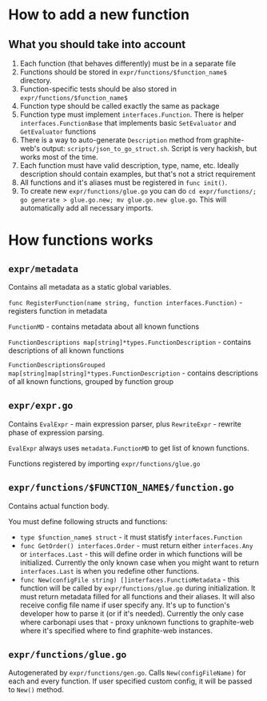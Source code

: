 How to add a new function
===

What you should take into account
---

1. Each function (that behaves differently) must be in a separate file
2. Functions should be stored in `expr/functions/$function_name$` directory.
3. Function-specific tests should be also stored in `expr/functions/$function_name$`
4. Function type should be called exactly the same as package
5. Function type must implement `interfaces.Function`. There is helper `interfaces.FunctionBase` that implements basic `SetEvaluator` and `GetEvaluator` functions
6. There is a way to auto-generate `Description` method from graphite-web's output: `scripts/json_to_go_struct.sh`. Script is very hackish, but works most of the time.
7. Each function must have valid description, type, name, etc. Ideally description should contain examples, but that's not a strict requirement
8. All functions and it's aliases must be registered in `func init()`.
9. To create new `expr/functions/glue.go` you can do `cd expr/functions/; go generate > glue.go.new; mv glue.go.new glue.go`. This will automatically add all necessary imports.

How functions works
===

`expr/metadata`
---
Contains all metadata as a static global variables.

`func RegisterFunction(name string, function interfaces.Function)` - registers function in metadata

`FunctionMD` - contains metadata about all known functions

`FunctionDescriptions map[string]*types.FunctionDescription` - contains descriptions of all known functions

`FunctionDescriptionsGrouped map[string]map[string]*types.FunctionDescription` - contains descriptions of all known functions, grouped by function group

`expr/expr.go`
---

Contains `EvalExpr` - main expression parser, plus `RewriteExpr` - rewrite phase of expression parsing.

`EvalExpr` always uses `metadata.FunctionMD` to get list of known functions.

Functions registered by importing `expr/functions/glue.go`

`expr/functions/$FUNCTION_NAME$/function.go`
---

Contains actual function body.

You must define following structs and functions:

* `type $function_name$ struct` - it must statisfy `interfaces.Function`
* `func GetOrder() interfaces.Order` - must return either `interfaces.Any` or `interfaces.Last` - this will define order in which functions will be initialized. Currently the only known case when you might want to return `interfaces.Last` is when you redefine other functions.
* `func New(configFile string) []interfaces.FunctioMetadata` - this function will be called by `expr/functions/glue.go` during initialization. It must return metadata filled for all functions and their aliases. It will also receive config file name if user specify any. It's up to function's developer how to parse it (or if it's needed). Currently the only case where carbonapi uses that - proxy unknown functions to graphite-web where it's specified where to find graphite-web instances.


`expr/functions/glue.go`
---

Autogenerated by `expr/functions/gen.go`. Calls `New(configFileName)` for each and every function. If user specified custom config, it will be passed to `New()` method.